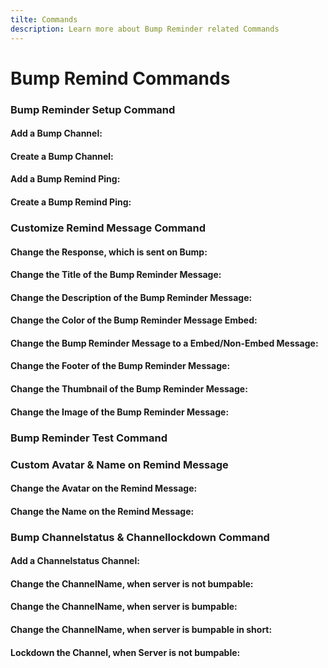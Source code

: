 ```yaml
---
tilte: Commands
description: Learn more about Bump Reminder related Commands
---
```

# Bump Remind Commands

### Bump Reminder Setup Command
#### Add a Bump Channel:
<command message = "%setup add <#channel>" slash = "/bremind setup channel [channel]" description="Add a Bump Channel, where the Bump Remind Message will be sent." permissions="MANAGE_SERVER"/>

#### Create a Bump Channel:
<command message = "%setup create" slash = "Non Exist" description="Creates a Bump Channel, where the Bump Remind Message will be sent." permissions="MANAGE_SERVER"/>

#### Add a Bump Remind Ping:
<command message = "%setup ping <@role>" slash = "/bremind setup ping [role]" description="Add a Bump Remind Ping, which will pinged on the Bump Remind Message." permissions="MANAGE_SERVER"/>

#### Create a Bump Remind Ping:
<command message = "%setup ping create" slash = "Non Exist" description="Creates a Bump Remind Ping, which will pinged on the Bump Remind Message." permissions="MANAGE_SERVER"/>

### Customize Remind Message Command

#### Change the Response, which is sent on Bump:
<command message = "%custom response <message>" slash = "/bremind message response [message]" description="Sets the Message,which is sent on Bump" permissions="MANAGE_SERVER"/>

#### Change the Title of the Bump Reminder Message:
<command message = "%custom title <message>" slash = "/bremind message title [message]" description="Sets the Title of the Embed, which is sent on the Bump Reminder Message" permissions="MANAGE_SERVER"/>

#### Change the Description of the Bump Reminder Message:
<command message = "%custom desc <message>" slash = "/bremind message desc [message]" description="Sets the Description of the Embed, which is sent on the Bump Reminder Message" permissions="MANAGE_SERVER"/>

#### Change the Color of the Bump Reminder Message Embed:
<command message = "%custom color <hexcolor>" slash = "/bremind message color [hexcolor]" description="Sets the Color of the Embed, which is sent on the Bump Reminder Embed Message" permissions="MANAGE_SERVER"/>

#### Change the Bump Reminder Message to a Embed/Non-Embed Message:
<command message = "%custom embed yes/no" slash = "/bremind message embed [status]" description="Disables or Enables Embed Mode on the Bump Remind Message" permissions="MANAGE_SERVER"/>

#### Change the Footer of the Bump Reminder Message:
<command message = "%custom footer <message>" slash = "/bremind message footer [message]" description="Sets the Footer of the Embed, which is sent on the Bump Reminder Message" permissions="MANAGE_SERVER" premium='true'/>

#### Change the Thumbnail of the Bump Reminder Message:
<command message = "%custom thumb <image-link>" slash = "/bremind message thumbnail [image-link]" description="Sets the Thumbnail of the Embed, which is sent on the Bump Reminder Message" permissions="MANAGE_SERVER" premium='true'/>

#### Change the Image of the Bump Reminder Message:
<command message = "%custom image <image-link>" slash = "/bremind message image [image-link]" description="Sets the Image of the Embed, which is sent on the Bump Reminder Message" permissions="MANAGE_SERVER" premium='true'/>

### Bump Reminder Test Command
<command message = "%test" slash = "/bremind test" description="Simulate a Bump Reminder Message to check your current Setup" cooldown="10" permissions="MANAGE_SERVER"/>

### Custom Avatar & Name on Remind Message

#### Change the Avatar on the Remind Message:
<command message = "%custom avatar <imagelink>" slash = "/bremind message avatar [imagelink]" description="Changes the Avatar of the Bot to the new Image on the Remind Message" permissions="MANAGE_SERVER" premium='true'/>

#### Change the Name on the Remind Message:
<command message = "%custom name <name>" slash = "/bremind message name [name]" description="Changes the Name of the Bot to the new name on the Remind Message" permissions="MANAGE_SERVER" premium='true'/>

### Bump Channelstatus & Channellockdown Command

#### Add a Channelstatus Channel:
<command message = "%channelstatus channel <#channel>" slash = "/bremind channelstatus channel [channel]" description="Adds a Channel, where the Bump Status will be shown" permissions="MANAGE_SERVER"/>

#### Change the ChannelName, when server is not bumpable:
<command message = "%channelstatus notbumpable <channelname>" slash = "/bremind channelstatus notbumpable [channelname]" description="Sets the ChannelName, when the Server is not bumpable" permissions="MANAGE_SERVER"/>

#### Change the ChannelName, when server is bumpable:
<command message = "%channelstatus bumpable <channelname>" slash = "/bremind channelstatus bumpable [channelname]" description="Sets the ChannelName, when the Server is bumpable" permissions="MANAGE_SERVER"/>

#### Change the ChannelName, when server is bumpable in short:
<command message = "%channelstatus bumpableinshort <channelname>" slash = "/bremind channelstatus bumpableinshort [channelname]" description="Sets the ChannelName, when the Server is bumpableinshort" permissions="MANAGE_SERVER"/>

#### Lockdown the Channel, when Server is not bumpable:
<command message = "%channelstatus lock enable/disable" slash = "/bremind channelstatus lockdown [status]" description="Enables/Disables Channel Lockdown, when server is not Bumpable" permissions="MANAGE_SERVER"/>


